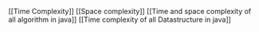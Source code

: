 [[Time Complexity]]
[[Space complexity]]
[[Time and space complexity of all algorithm in java]]
[[Time complexity of all Datastructure in java]]